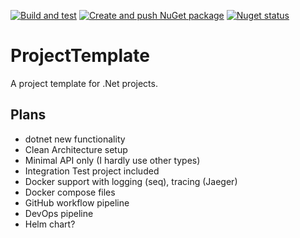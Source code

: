[![Build and test](https://github.com/jacobduijzer/ProjectTemplate/actions/workflows/build-and-test.yml/badge.svg)](https://github.com/jacobduijzer/ProjectTemplate/actions/workflows/build-and-test.yml)
[![Create and push NuGet package](https://github.com/jacobduijzer/ProjectTemplate/actions/workflows/create-and-push-nuget-package.yml/badge.svg)](https://github.com/jacobduijzer/ProjectTemplate/actions/workflows/create-and-push-nuget-package.yml)
[![Nuget status](https://buildstats.info/nuget/JacobsApps.CSharp.ProjectTemplate.CleanArchitecture.Api?includePreReleases=false)](https://www.nuget.org/packages/JacobsApps.CSharp.ProjectTemplate.CleanArchitecture.Api/)

# ProjectTemplate

A project template for .Net projects.

## Plans

- dotnet new functionality
- Clean Architecture setup
- Minimal API only (I hardly use other types)
- Integration Test project included
- Docker support with logging (seq), tracing (Jaeger)
- Docker compose files
- GitHub workflow pipeline
- DevOps pipeline
- Helm chart?
